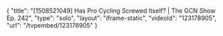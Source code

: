 {
    "title": "[1508521049] Has Pro Cycling Screwed Itself? | The GCN Show Ep. 242",
    "type": "solo",
    "layout": "iframe-static",
    "videoId": "123178905",
    "url": "\/tvpembed\/123178905"
}